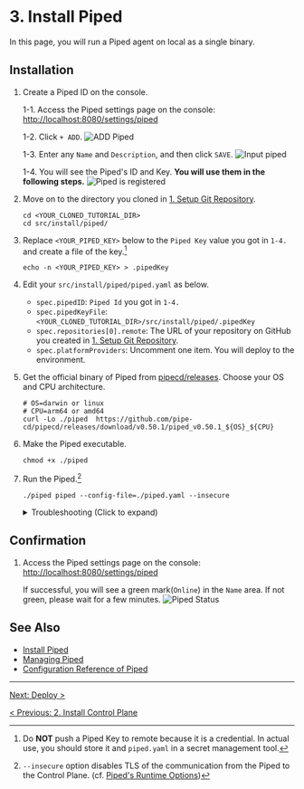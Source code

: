 # 3. Install Piped

In this page, you will run a Piped agent on local as a single binary.

## Installation

1. Create a Piped ID on the console.

   1-1. Access the Piped settings page on the console: [http://localhost:8080/settings/piped](http://localhost:8080/settings/piped)

   1-2. Click `+ ADD`.
    ![ADD Piped](/images/install/piped-add-button.png)

   1-3. Enter any `Name` and `Description`, and then click `SAVE`.
    ![Input piped](/images/install/piped-add-input.png)

   1-4. You will see the Piped's ID and Key. **You will use them in the following steps.**
    ![Piped is registered](/images/install/piped-registered.png)

2. Move on to the directory you cloned in [1. Setup Git Repository](01-git.md).

   ```console
   cd <YOUR_CLONED_TUTORIAL_DIR>
   cd src/install/piped/
   ```

3. Replace `<YOUR_PIPED_KEY>` below to the `Piped Key` value you got in `1-4.` and create a file of the key.[^1]

   ```console
   echo -n <YOUR_PIPED_KEY> > .pipedKey
   ```

4. Edit your `src/install/piped/piped.yaml` as below.
   - `spec.pipedID`: `Piped Id` you got in `1-4.`
   - `spec.pipedKeyFile`: `<YOUR_CLONED_TUTORIAL_DIR>/src/install/piped/.pipedKey`
   - `spec.repositories[0].remote`: The URL of your repository on GitHub you created in [1. Setup Git Repository](01-git.md).
   - `spec.platformProviders`: Uncomment one item. You will deploy to the environment.

5. Get the official binary of Piped from [pipecd/releases](https://github.com/pipe-cd/pipecd/releases/latest). Choose your OS and CPU architecture.

   ```console
   # OS=darwin or linux
   # CPU=arm64 or amd64
   curl -Lo ./piped  https://github.com/pipe-cd/pipecd/releases/download/v0.50.1/piped_v0.50.1_${OS}_${CPU}
   ```

6. Make the Piped executable.

   ```console
   chmod +x ./piped
   ```

7. Run the Piped.[^2]

   ```console
   ./piped piped --config-file=./piped.yaml --insecure
   ```

   <details>
   <summary>Troubleshooting (Click to expand)</summary>

   - `failed to create api client	{"error": "context deadline exceeded"}`
     - It means the piped failed to connect to the control plane.
     - Check `apiAddress` in `piped.yaml`
     - Check whether the control plane is serving on `apiAddress`.

   - `rpc error: code = Unauthenticated desc = Unauthenticated`
     - It means the piped connected to the control plane but failed to authenticate.
     - Check `projectID`, `pipedID`, `pipedKeyFile` in `piped.yaml`.
     - Check the value in the `pipedKeyFile`.

      
   - `failed to clone from remote`
     - It means the piped successfully connected to the control plane with authentication but failed to clone from GitHub.
     - Check  `spec.git.repositories`>`remote`,`branch`.

   </details>


## Confirmation

1. Access the Piped settings page on the console: [http://localhost:8080/settings/piped](http://localhost:8080/settings/piped)

    If successful, you will see a green mark(`Online`) in the `Name` area.
    If not green, please wait for a few minutes.
      ![Piped Status](/images/install/piped-status.png)

## See Also

- [Install Piped](https://pipecd.dev/docs/installation/install-piped/)
- [Managing Piped](https://pipecd.dev/docs/user-guide/managing-piped/)
- [Configuration Reference of Piped](https://pipecd.dev/docs/user-guide/managing-piped/configuration-reference/)

[^1]: Do **NOT** push a Piped Key to remote because it is a credential. In actual use, you should store it and `piped.yaml` in a secret management tool.

[^2]: `--insecure` option disables TLS of the communication from the Piped to the Control Plane. (cf. [Piped's Runtime Options](https://pipecd.dev/docs/user-guide/managing-piped/runtime-options/))

---

[Next: Deploy >](../40-deploy/README.md)

[< Previous: 2. Install Control Plane](02-control-plane.md)